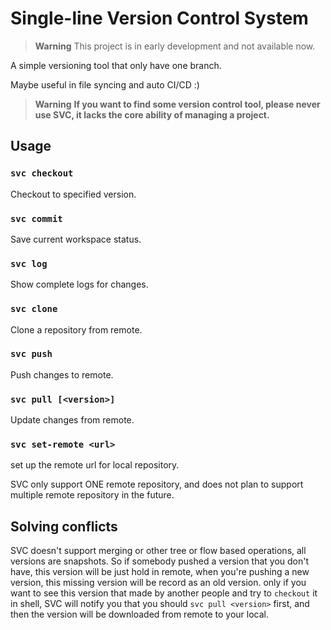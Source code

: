 # Single-line Version Control System

> **Warning**
> This project is in early development and not available now.

A simple versioning tool that only have one branch.

Maybe useful in file syncing and auto CI/CD :)

> **Warning**
> **If you want to find some version control tool, please never use SVC, it lacks the core ability
of managing a project.**

## Usage

### `svc checkout`

Checkout to specified version.

### `svc commit`

Save current workspace status.

### `svc log`

Show complete logs for changes.

### `svc clone`

Clone a repository from remote.

### `svc push`

Push changes to remote.

### `svc pull [<version>]`

Update changes from remote.

### `svc set-remote <url>`

set up the remote url for local repository.

SVC only support ONE remote repository, and does not plan to support multiple remote repository
in the future.

## Solving conflicts

SVC doesn't support merging or other tree or flow based operations, all versions are snapshots. 
So if somebody pushed a version that you don't have, this version will be just hold in remote,
when you're pushing a new version, this missing version will be record as an old version.
only if you want to see this version that made by another people and try to `checkout` it in shell,
SVC will notify you that you should `svc pull <version>` first, and then the version will be
downloaded from remote to your local.
